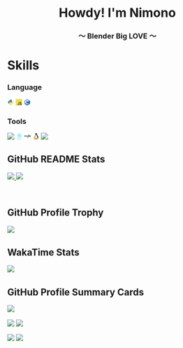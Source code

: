 <h1 align="center">
  Howdy! I'm Nimono
</h1>
<h3 align="center">
  ～ Blender Big LOVE ～
</h3>

# Skills
### Language
<p align="left">
  <img width="3%" src="https://raw.githubusercontent.com/devicons/devicon/master/icons/python/python-original.svg" />
  <img width="3%" src="https://raw.githubusercontent.com/devicons/devicon/master/icons/javascript/javascript-original.svg" />
  <img width="3%" src="https://raw.githubusercontent.com/devicons/devicon/master/icons/c/c-original.svg" />
</p>

### Tools

<p>
  <img width="3%" src="https://download.blender.org/branding/community/blender_community_badge_white.svg" />
  <img width="3%" src="https://raw.githubusercontent.com/devicons/devicon/master/icons/react/react-original-wordmark.svg" />
  <img width="3%" src="https://raw.githubusercontent.com/devicons/devicon/master/icons/nodejs/nodejs-original-wordmark.svg" />
  <img width="3%" src="https://raw.githubusercontent.com/devicons/devicon/master/icons/linux/linux-original.svg" />
  <img width="3%" src="https://www.vectorlogo.zone/logos/git-scm/git-scm-icon.svg" />
</p>

## GitHub README Stats

<p align="left">
  <a href="https://github.com/anuraghazra/github-readme-stats">
    <img height="150px" src="https://github-readme-stats.vercel.app/api/top-langs/?username=Nimono-sleep-well&layout=compact&theme=tokyonight" />
  </a>
  <a href="https://github.com/anuraghazra/github-readme-stats">
    <img height="150px" src="https://github-readme-stats.vercel.app/api?username=Nimono-sleep-well&theme=tokyonight&show_icons=true" />
  </a>
</p>
<br />

## GitHub Profile Trophy

<a>
  <img src="https://github-profile-trophy.vercel.app/?username=Nimono-sleep-well&theme=tokyonight&column=7" />
</a>
<br />

## WakaTime Stats

<a align="left" href="">
  <img src="https://github-readme-stats.vercel.app/api/wakatime?username=Nimono&theme=tokyonight&layout=compact&langs_count=10" />
</a>
<br />

## GitHub Profile Summary Cards

<a href="https://github.com/vn7n24fzkq/github-profile-summary-cards">
  <img src="http://github-profile-summary-cards.vercel.app/api/cards/profile-details?username=Nimono-sleep-well&theme=tokyonight" />
<a/>
<p align="left">
  <a>
    <img src="http://github-profile-summary-cards.vercel.app/api/cards/stats?username=Nimono-sleep-well&theme=tokyonight" />
  </a>
  <a>
    <img src="http://github-profile-summary-cards.vercel.app/api/cards/productive-time?username=Nimono-sleep-well&theme=tokyonight&utcOffset=9" />
  </a>
</p>
<p align="left">
  <a>
    <img src="http://github-profile-summary-cards.vercel.app/api/cards/repos-per-language?username=Nimono-sleep-well&theme=tokyonight" />
  </a>
  <a>
    <img src="http://github-profile-summary-cards.vercel.app/api/cards/most-commit-language?username=Nimono-sleep-well&theme=tokyonight" />
  </a>
</p>
